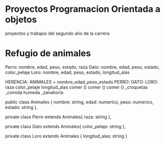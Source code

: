 # Proyectos Programacion Orientada a objetos
proyectos y trabajos del segundo año de la carrera


# Refugio de animales

Perro: nombre, edad, peso, estado, raza
Gato: nombre, edad, peso, estado, color_pelaje
Loro: nombre, edad, peso, estado, longitud_alas

HERENCIA:
                    ANIMALES = 
                nombre_edad_peso_estado
PERRO:          GATO:           LORO:
raza            color_pelaje    longitud_alas
comer ()        comer ()        comer ()
_croquetas      _comida humeda  _zanahoria




public class Animales {
    nombre: string,
    edad: numerico,
    peso: numerico,
    estado: string 
},

private class Perro extends Animales{
    raza: string
},

private class Gato extends Animales{
    color_pelaje: string
},

private class Loro extends Animales {
    longitud_alas: string
}



